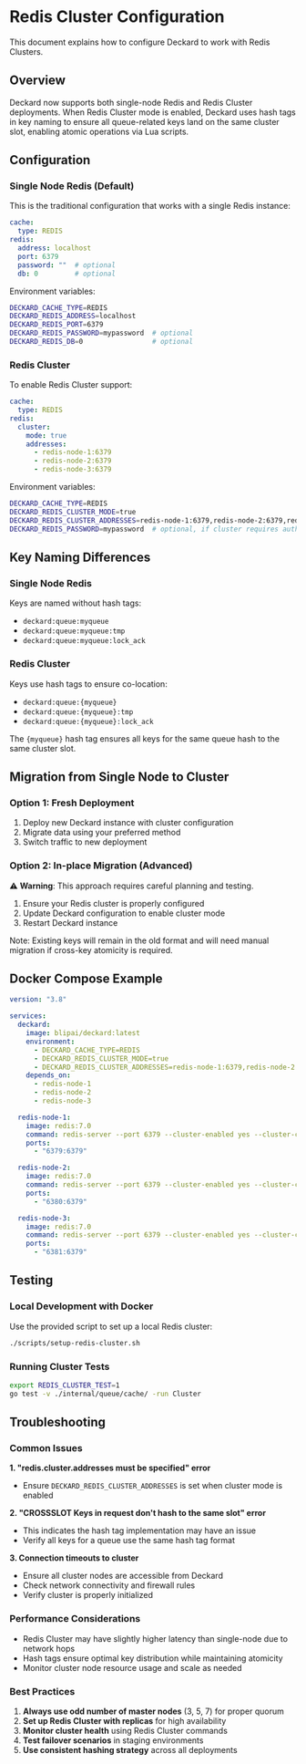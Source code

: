 # Redis Cluster Configuration

This document explains how to configure Deckard to work with Redis Clusters.

## Overview

Deckard now supports both single-node Redis and Redis Cluster deployments. When Redis Cluster mode is enabled, Deckard uses hash tags in key naming to ensure all queue-related keys land on the same cluster slot, enabling atomic operations via Lua scripts.

## Configuration

### Single Node Redis (Default)

This is the traditional configuration that works with a single Redis instance:

```yaml
cache:
  type: REDIS
redis:
  address: localhost
  port: 6379
  password: ""  # optional
  db: 0         # optional
```

Environment variables:
```bash
DECKARD_CACHE_TYPE=REDIS
DECKARD_REDIS_ADDRESS=localhost
DECKARD_REDIS_PORT=6379
DECKARD_REDIS_PASSWORD=mypassword  # optional
DECKARD_REDIS_DB=0                 # optional
```

### Redis Cluster

To enable Redis Cluster support:

```yaml
cache:
  type: REDIS
redis:
  cluster:
    mode: true
    addresses:
      - redis-node-1:6379
      - redis-node-2:6379
      - redis-node-3:6379
```

Environment variables:
```bash
DECKARD_CACHE_TYPE=REDIS
DECKARD_REDIS_CLUSTER_MODE=true
DECKARD_REDIS_CLUSTER_ADDRESSES=redis-node-1:6379,redis-node-2:6379,redis-node-3:6379
DECKARD_REDIS_PASSWORD=mypassword  # optional, if cluster requires auth
```

## Key Naming Differences

### Single Node Redis
Keys are named without hash tags:
- `deckard:queue:myqueue`
- `deckard:queue:myqueue:tmp`
- `deckard:queue:myqueue:lock_ack`

### Redis Cluster  
Keys use hash tags to ensure co-location:
- `deckard:queue:{myqueue}`
- `deckard:queue:{myqueue}:tmp`
- `deckard:queue:{myqueue}:lock_ack`

The `{myqueue}` hash tag ensures all keys for the same queue hash to the same cluster slot.

## Migration from Single Node to Cluster

### Option 1: Fresh Deployment
1. Deploy new Deckard instance with cluster configuration
2. Migrate data using your preferred method
3. Switch traffic to new deployment

### Option 2: In-place Migration (Advanced)
⚠️ **Warning**: This approach requires careful planning and testing.

1. Ensure your Redis cluster is properly configured
2. Update Deckard configuration to enable cluster mode
3. Restart Deckard instance

Note: Existing keys will remain in the old format and will need manual migration if cross-key atomicity is required.

## Docker Compose Example

```yaml
version: "3.8"

services:
  deckard:
    image: blipai/deckard:latest
    environment:
      - DECKARD_CACHE_TYPE=REDIS
      - DECKARD_REDIS_CLUSTER_MODE=true
      - DECKARD_REDIS_CLUSTER_ADDRESSES=redis-node-1:6379,redis-node-2:6379,redis-node-3:6379
    depends_on:
      - redis-node-1
      - redis-node-2
      - redis-node-3

  redis-node-1:
    image: redis:7.0
    command: redis-server --port 6379 --cluster-enabled yes --cluster-config-file nodes.conf --cluster-node-timeout 5000
    ports:
      - "6379:6379"

  redis-node-2:
    image: redis:7.0
    command: redis-server --port 6379 --cluster-enabled yes --cluster-config-file nodes.conf --cluster-node-timeout 5000
    ports:
      - "6380:6379"

  redis-node-3:
    image: redis:7.0
    command: redis-server --port 6379 --cluster-enabled yes --cluster-config-file nodes.conf --cluster-node-timeout 5000
    ports:
      - "6381:6379"
```

## Testing

### Local Development with Docker
Use the provided script to set up a local Redis cluster:

```bash
./scripts/setup-redis-cluster.sh
```

### Running Cluster Tests
```bash
export REDIS_CLUSTER_TEST=1
go test -v ./internal/queue/cache/ -run Cluster
```

## Troubleshooting

### Common Issues

**1. "redis.cluster.addresses must be specified" error**
- Ensure `DECKARD_REDIS_CLUSTER_ADDRESSES` is set when cluster mode is enabled

**2. "CROSSSLOT Keys in request don't hash to the same slot" error**
- This indicates the hash tag implementation may have an issue
- Verify all keys for a queue use the same hash tag format

**3. Connection timeouts to cluster**
- Ensure all cluster nodes are accessible from Deckard
- Check network connectivity and firewall rules
- Verify cluster is properly initialized

### Performance Considerations

- Redis Cluster may have slightly higher latency than single-node due to network hops
- Hash tags ensure optimal key distribution while maintaining atomicity
- Monitor cluster node resource usage and scale as needed

### Best Practices

1. **Always use odd number of master nodes** (3, 5, 7) for proper quorum
2. **Set up Redis Cluster with replicas** for high availability
3. **Monitor cluster health** using Redis Cluster commands
4. **Test failover scenarios** in staging environments
5. **Use consistent hashing strategy** across all deployments